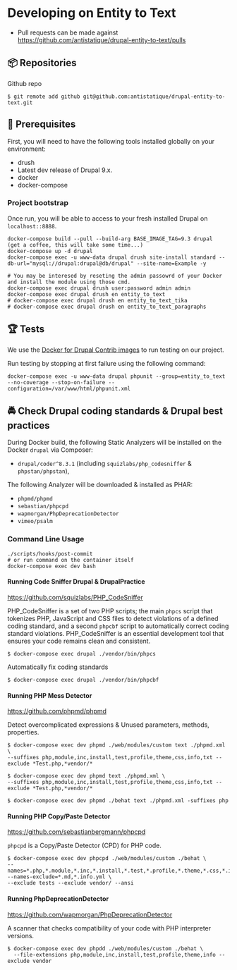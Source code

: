 # Developing on Entity to Text

* Pull requests can be made against
https://github.com/antistatique/drupal-entity-to-text/pulls

## 📦 Repositories

Github repo

  ```
  $ git remote add github git@github.com:antistatique/drupal-entity-to-text.git
  ```

## 🔧 Prerequisites

First, you will need to have the following tools installed
globally on your environment:

  * drush
  * Latest dev release of Drupal 9.x.
  * docker
  * docker-compose

### Project bootstrap

Once run, you will be able to access to your fresh installed Drupal on `localhost::8888`.

    docker-compose build --pull --build-arg BASE_IMAGE_TAG=9.3 drupal
    (get a coffee, this will take some time...)
    docker-compose up -d drupal
    docker-compose exec -u www-data drupal drush site-install standard --db-url="mysql://drupal:drupal@db/drupal" --site-name=Example -y

    # You may be interesed by reseting the admin passowrd of your Docker and install the module using those cmd.
    docker-compose exec drupal drush user:password admin admin
    docker-compose exec drupal drush en entity_to_text
    # docker-compose exec drupal drush en entity_to_text_tika
    # docker-compose exec drupal drush en entity_to_text_paragraphs

## 🏆 Tests

We use the [Docker for Drupal Contrib images](https://hub.docker.com/r/wengerk/drupal-for-contrib) to run testing on our project.

Run testing by stopping at first failure using the following command:

    docker-compose exec -u www-data drupal phpunit --group=entity_to_text --no-coverage --stop-on-failure --configuration=/var/www/html/phpunit.xml

## 🚔 Check Drupal coding standards & Drupal best practices

During Docker build, the following Static Analyzers will be installed on the Docker `drupal` via Composer:

- `drupal/coder^8.3.1`  (including `squizlabs/php_codesniffer` & `phpstan/phpstan`),

The following Analyzer will be downloaded & installed as PHAR:

- `phpmd/phpmd`
- `sebastian/phpcpd`
- `wapmorgan/PhpDeprecationDetector`
- `vimeo/psalm`

### Command Line Usage

    ./scripts/hooks/post-commit
    # or run command on the container itself
    docker-compose exec dev bash

#### Running Code Sniffer Drupal & DrupalPractice

https://github.com/squizlabs/PHP_CodeSniffer

PHP_CodeSniffer is a set of two PHP scripts; the main `phpcs` script that tokenizes PHP, JavaScript and CSS files to
detect violations of a defined coding standard, and a second `phpcbf` script to automatically correct coding standard
violations.
PHP_CodeSniffer is an essential development tool that ensures your code remains clean and consistent.

  ```
  $ docker-compose exec drupal ./vendor/bin/phpcs
  ```

Automatically fix coding standards

  ```
  $ docker-compose exec drupal ./vendor/bin/phpcbf
  ```

#### Running PHP Mess Detector

https://github.com/phpmd/phpmd

Detect overcomplicated expressions & Unused parameters, methods, properties.

  ```
  $ docker-compose exec dev phpmd ./web/modules/custom text ./phpmd.xml \
  --suffixes php,module,inc,install,test,profile,theme,css,info,txt --exclude *Test.php,*vendor/*
  ```

  ```
  $ docker-compose exec dev phpmd text ./phpmd.xml \
  --suffixes php,module,inc,install,test,profile,theme,css,info,txt --exclude *Test.php,*vendor/*
  ```

  ```
  $ docker-compose exec dev phpmd ./behat text ./phpmd.xml -suffixes php
  ```

#### Running PHP Copy/Paste Detector

https://github.com/sebastianbergmann/phpcpd

`phpcpd` is a Copy/Paste Detector (CPD) for PHP code.

  ```
  $ docker-compose exec dev phpcpd ./web/modules/custom ./behat \
--names=*.php,*.module,*.inc,*.install,*.test,*.profile,*.theme,*.css,*.info,*.txt --names-exclude=*.md,*.info.yml \
--exclude tests --exclude vendor/ --ansi
  ```

#### Running PhpDeprecationDetector

https://github.com/wapmorgan/PhpDeprecationDetector

A scanner that checks compatibility of your code with PHP interpreter versions.

  ```
  $ docker-compose exec dev phpdd ./web/modules/custom ./behat \
    --file-extensions php,module,inc,install,test,profile,theme,info --exclude vendor
  ```
